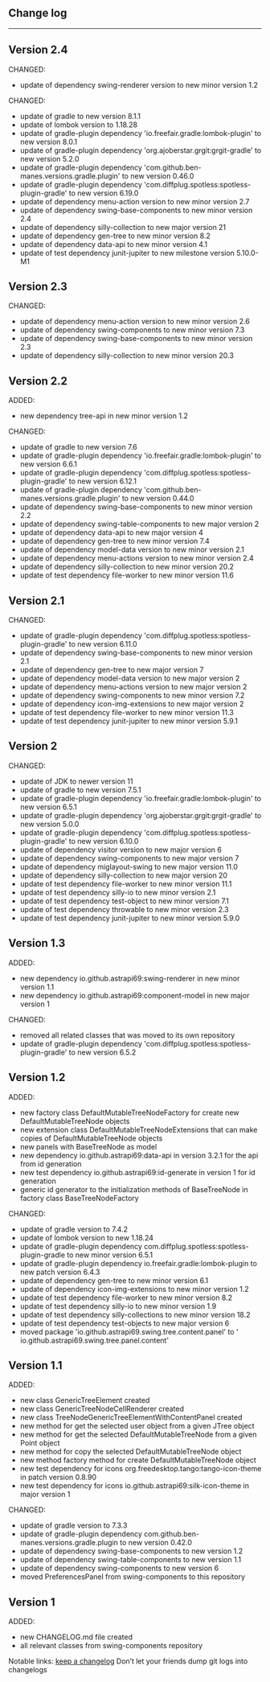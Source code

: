 ## Change log
----------------------

Version 2.4
-------------

CHANGED:

- update of dependency swing-renderer version to new minor version 1.2

CHANGED:

- update of gradle to new version 8.1.1
- update of lombok version to 1.18.28
- update of gradle-plugin dependency 'io.freefair.gradle:lombok-plugin' to new version 8.0.1
- update of gradle-plugin dependency 'org.ajoberstar.grgit:grgit-gradle' to new version 5.2.0
- update of gradle-plugin dependency 'com.github.ben-manes.versions.gradle.plugin' to new version 0.46.0
- update of gradle-plugin dependency 'com.diffplug.spotless:spotless-plugin-gradle' to new version 6.19.0
- update of dependency menu-action version to new minor version 2.7
- update of dependency swing-base-components to new minor version 2.4
- update of dependency silly-collection to new major version 21
- update of dependency gen-tree to new minor version 8.2
- update of dependency data-api to new minor version 4.1
- update of test dependency junit-jupiter to new milestone version 5.10.0-M1

Version 2.3
-------------

CHANGED:

- update of dependency menu-action version to new minor version 2.6
- update of dependency swing-components to new minor version 7.3
- update of dependency swing-base-components to new minor version 2.3
- update of dependency silly-collection to new minor version 20.3

Version 2.2
-------------

ADDED:

- new dependency tree-api in new minor version 1.2

CHANGED:

- update of gradle to new version 7.6
- update of gradle-plugin dependency 'io.freefair.gradle:lombok-plugin' to new version 6.6.1
- update of gradle-plugin dependency 'com.diffplug.spotless:spotless-plugin-gradle' to new version 6.12.1
- update of gradle-plugin dependency 'com.github.ben-manes.versions.gradle.plugin' to new version 0.44.0
- update of dependency swing-base-components to new minor version 2.2
- update of dependency swing-table-components to new major version 2
- update of dependency data-api to new major version 4
- update of dependency gen-tree to new minor version 7.4
- update of dependency model-data version to new minor version 2.1
- update of dependency menu-actions version to new minor version 2.4
- update of dependency silly-collection to new minor version 20.2
- update of test dependency file-worker to new minor version 11.6

Version 2.1
-------------

CHANGED:

- update of gradle-plugin dependency 'com.diffplug.spotless:spotless-plugin-gradle' to new version 6.11.0
- update of dependency swing-base-components to new minor version 2.1
- update of dependency gen-tree to new major version 7
- update of dependency model-data version to new major version 2
- update of dependency menu-actions version to new major version 2
- update of dependency swing-components to new minor version 7.2
- update of dependency icon-img-extensions to new major version 2
- update of test dependency file-worker to new minor version 11.3
- update of test dependency junit-jupiter to new minor version 5.9.1

Version 2
-------------

CHANGED:

- update of JDK to newer version 11
- update of gradle to new version 7.5.1
- update of gradle-plugin dependency 'io.freefair.gradle:lombok-plugin' to new version 6.5.1
- update of gradle-plugin dependency 'org.ajoberstar.grgit:grgit-gradle' to new version 5.0.0
- update of gradle-plugin dependency 'com.diffplug.spotless:spotless-plugin-gradle' to new version 6.10.0
- update of dependency visitor version to new major version 6
- update of dependency swing-components to new major version 7
- update of dependency miglayout-swing to new major version 11.0
- update of dependency silly-collection to new major version 20
- update of test dependency file-worker to new minor version 11.1
- update of test dependency silly-io to new minor version 2.1
- update of test dependency test-object to new minor version 7.1
- update of test dependency throwable to new minor version 2.3
- update of test dependency junit-jupiter to new minor version 5.9.0

Version 1.3
-------------

ADDED:

- new dependency io.github.astrapi69:swing-renderer in new minor version 1.1
- new dependency io.github.astrapi69:component-model in new major version 1

CHANGED:

- removed all related classes that was moved to its own repository
- update of gradle-plugin dependency 'com.diffplug.spotless:spotless-plugin-gradle' to new version 6.5.2

Version 1.2
-------------

ADDED:

- new factory class DefaultMutableTreeNodeFactory for create new DefaultMutableTreeNode objects
- new extension class DefaultMutableTreeNodeExtensions that can make copies of
  DefaultMutableTreeNode objects
- new panels with BaseTreeNode as model
- new dependency io.github.astrapi69:data-api in version 3.2.1 for the api from id generation
- new test dependency io.github.astrapi69:id-generate in version 1 for id generation
- generic id generator to the initialization methods of BaseTreeNode in factory class
  BaseTreeNodeFactory

CHANGED:

- update of gradle version to 7.4.2
- update of lombok version to new 1.18.24
- update of gradle-plugin dependency com.diffplug.spotless:spotless-plugin-gradle to new minor
  version 6.5.1
- update of gradle-plugin dependency io.freefair.gradle:lombok-plugin to new patch version 6.4.3
- update of dependency gen-tree to new minor version 6.1
- update of dependency icon-img-extensions to new minor version 1.2
- update of test dependency file-worker to new minor version 8.2
- update of test dependency silly-io to new minor version 1.9
- update of test dependency silly-collections to new minor version 18.2
- update of test dependency test-objects to new major version 6
- moved package 'io.github.astrapi69.swing.tree.content.panel' to '
  io.github.astrapi69.swing.tree.panel.content'

Version 1.1
-------------

ADDED:

- new class GenericTreeElement created
- new class GenericTreeNodeCellRenderer created
- new class TreeNodeGenericTreeElementWithContentPanel created
- new method for get the selected user object from a given JTree object
- new method for get the selected DefaultMutableTreeNode from a given Point object
- new method for copy the selected DefaultMutableTreeNode object
- new method factory method for create DefaultMutableTreeNode object
- new test dependency for icons org.freedesktop.tango:tango-icon-theme in patch version 0.8.90
- new test dependency for icons io.github.astrapi69:silk-icon-theme in major version 1

CHANGED:

- update of gradle version to 7.3.3
- update of gradle-plugin dependency com.github.ben-manes.versions.gradle.plugin to new version
  0.42.0
- update of dependency swing-base-components to new version 1.2
- update of dependency swing-table-components to new version 1.1
- update of dependency swing-components to new version 6
- moved PreferencesPanel from swing-components to this repository

Version 1
-------------

ADDED:

- new CHANGELOG.md file created
- all relevant classes from swing-components repository

Notable links:
[keep a changelog](http://keepachangelog.com/en/1.0.0/) Don’t let your friends dump git logs into
changelogs
